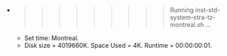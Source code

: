 * >>>>>>>>> Running inst-std-system-xtra-tz-montreal.sh ...
  * Set time: Montreal.
  * Disk size = 4019660K. Space Used = 4K. Runtime = 00:00:00:01.
